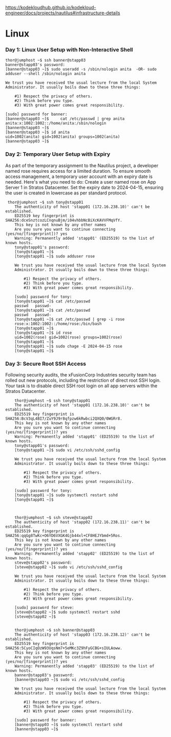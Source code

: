 https://kodekloudhub.github.io/kodekloud-engineer/docs/projects/nautilus#infrastructure-details

<h1>Linux</h1>
<h3>Day 1: Linux User Setup with Non-Interactive Shell</h3>

	thor@jumphost ~$ ssh banner@stapp03
	banner@stapp03's password: 
	[banner@stapp03 ~]$ sudo useradd -s /sbin/nologin anita  -OR- sudo adduser --shell /sbin/nologin anita	

	We trust you have received the usual lecture from the local System
	Administrator. It usually boils down to these three things:

		#1) Respect the privacy of others.
		#2) Think before you type.
		#3) With great power comes great responsibility.

	[sudo] password for banner: 
	[banner@stapp03 ~]$     cat /etc/passwd | grep anita
	anita:x:1002:1002::/home/anita:/sbin/nologin
	[banner@stapp03 ~]$ 
	[banner@stapp03 ~]$ id anita
	uid=1002(anita) gid=1002(anita) groups=1002(anita)
	[banner@stapp03 ~]$ 

<h3>Day 2: Temporary User Setup with Expiry</h3>

As part of the temporary assignment to the Nautilus project, a developer named rose requires access for a limited duration. To ensure smooth access management, a temporary user account with an expiry date is needed. 
Here's what you need to do: Create a user named rose on App Server 1 in Stratos Datacenter. Set the expiry date to 2024-04-15, ensuring the user is created in lowercase as per standard protocol.
	
	 thor@jumphost ~$ ssh tony@stapp01
		The authenticity of host 'stapp01 (172.16.238.10)' can't be established.
		ED25519 key fingerprint is SHA256:dceSnztcozLCnqnuBjm/i04vhbbNcBiXcKAVVFMqVfY.
		This key is not known by any other names
		Are you sure you want to continue connecting (yes/no/[fingerprint])? yes
		Warning: Permanently added 'stapp01' (ED25519) to the list of known hosts.
		tony@stapp01's password: 
		[tony@stapp01 ~]$ 
		[tony@stapp01 ~]$ sudo adduser rose
	
		We trust you have received the usual lecture from the local System
		Administrator. It usually boils down to these three things:
	
			#1) Respect the privacy of others.
			#2) Think before you type.
			#3) With great power comes great responsibility.
	
		[sudo] password for tony: 
		[tony@stapp01 ~]$ cat /etc/passwd
		passwd   passwd-  
		[tony@stapp01 ~]$ cat /etc/passwd
		passwd   passwd-  
		[tony@stapp01 ~]$ cat /etc/passwd | grep -i rose
		rose:x:1002:1002::/home/rose:/bin/bash
		[tony@stapp01 ~]$ 
		[tony@stapp01 ~]$ id rose
		uid=1002(rose) gid=1002(rose) groups=1002(rose)
		[tony@stapp01 ~]$ 
		[tony@stapp01 ~]$ sudo chage -E 2024-04-15 rose
		[tony@stapp01 ~]$ 
		
<h3>Day 3: Secure Root SSH Access</h3>
	Following security audits, the xFusionCorp Industries security team has rolled out new protocols, including the restriction of direct root SSH login.
	Your task is to disable direct SSH root login on all app servers within the Stratos Datacenter.
					
		thor@jumphost ~$ ssh tony@stapp01
		The authenticity of host 'stapp01 (172.16.238.10)' can't be established.
		ED25519 key fingerprint is SHA256:BcV3qL4BI7/ZuY9J9r8qfpzw6kRwbci2QXQ0/0WGRr8.
		This key is not known by any other names
		Are you sure you want to continue connecting (yes/no/[fingerprint])? yes
		Warning: Permanently added 'stapp01' (ED25519) to the list of known hosts.
		tony@stapp01's password: 
		[tony@stapp01 ~]$ sudo vi /etc/ssh/sshd_config

		We trust you have received the usual lecture from the local System
		Administrator. It usually boils down to these three things:

			#1) Respect the privacy of others.
			#2) Think before you type.
			#3) With great power comes great responsibility.

		[sudo] password for tony: 
		[tony@stapp01 ~]$ sudo systemctl restart sshd
		[tony@stapp01 ~]$ 



		thor@jumphost ~$ ssh steve@stapp02
		The authenticity of host 'stapp02 (172.16.238.11)' can't be established.
		ED25519 key fingerprint is SHA256:qqGg8TwKc+O6YD6VXGK4Gjb44xl+CF8HEJYbmd+5Ros.
		This key is not known by any other names
		Are you sure you want to continue connecting (yes/no/[fingerprint])? yes
		Warning: Permanently added 'stapp02' (ED25519) to the list of known hosts.
		steve@stapp02's password: 
		[steve@stapp02 ~]$ sudo vi /etc/ssh/sshd_config

		We trust you have received the usual lecture from the local System
		Administrator. It usually boils down to these three things:

			#1) Respect the privacy of others.
			#2) Think before you type.
			#3) With great power comes great responsibility.

		[sudo] password for steve: 
		[steve@stapp02 ~]$ sudo systemctl restart sshd
		[steve@stapp02 ~]$ 


		thor@jumphost ~$ ssh banner@stapp03
		The authenticity of host 'stapp03 (172.16.238.12)' can't be established.
		ED25519 key fingerprint is SHA256:5CyoCIqOzW93UqsNm7+5eMKc3Z9hFyGCBG+sIULAoww.
		This key is not known by any other names
		Are you sure you want to continue connecting (yes/no/[fingerprint])? yes
		Warning: Permanently added 'stapp03' (ED25519) to the list of known hosts.
		banner@stapp03's password: 
		[banner@stapp03 ~]$ sudo vi /etc/ssh/sshd_config

		We trust you have received the usual lecture from the local System
		Administrator. It usually boils down to these three things:

			#1) Respect the privacy of others.
			#2) Think before you type.
			#3) With great power comes great responsibility.

		[sudo] password for banner: 
		[banner@stapp03 ~]$ sudo systemctl restart sshd
		[banner@stapp03 ~]$ 
